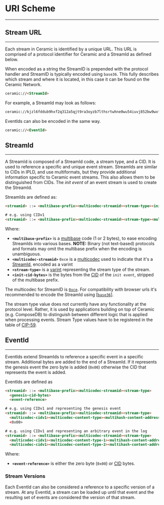 # URI Scheme

---

## Stream URL

---

Each stream in Ceramic is identified by a unique URL. This URL is comprised of a protocol identifier for Ceramic and a StreamId as defined below.

When encoded as a string the StreamID is prepended with the protocol handler and StreamID is typically encoded using `base36`. This fully describes which stream and where it is located, in this case it can be found on the Ceramic Network.


```html
ceramic://<StreamId>
```

For example, a StreamId may look as follows:

```html
ceramic://kjzl6fddub9hxf2q312a5qjt9ra3oyzb7lthsrtwhne0wu54iuvj852bw9wxfvs
```

EventIds can also be encoded in the same way. 

```html
ceramic://<EventId>
```

## StreamId

---

A StreamId is composed of a StreamId code, a stream type, and a CID. It is used to reference a specific and unique event stream. StreamIds are similar to CIDs in IPLD, and use multiformats, but they provide additional information specific to Ceramic event streams. This also allows them to be distinguished from CIDs. The *init event* of an event stream is used to create the StreamId. 

StreamIds are defined as:

```html
<streamid> ::= <multibase-prefix><multicodec-streamid><stream-type><init-cid-bytes>

# e.g. using CIDv1
<streamid> ::= <multibase-prefix><multicodec-streamid><stream-type><multicodec-cidv1><multicodec-content-type><multihash-content-address>
```

Where:

- **`<multibase-prefix>`** is a [multibase](https://github.com/multiformats/multibase) code (1 or 2 bytes), to ease encoding StreamIds into various bases. **NOTE:** Binary (not text-based) protocols and formats may omit the multibase prefix when the encoding is unambiguous.
- **`<multicodec-streamid>`** `0xce` is a [multicodec](https://github.com/multiformats/multicodec) used to indicate that it's a [StreamId](https://github.com/multiformats/multicodec/blob/master/table.csv#L78), encoded as a varint
- **`<stream-type>`** is a [varint](https://github.com/multiformats/unsigned-varint) representing the stream type of the stream.
- **`<init-cid-bytes>`** is the bytes from the [CID](https://github.com/multiformats/cid) of the `init event`,  stripped of the multibase prefix.

The multicodec for StreamID is [`0xce`](https://github.com/multiformats/multicodec/blob/master/table.csv#L78). For compatibility with browser urls it's recommended to encode the StreamId using [[`base36`]](https://github.com/multiformats/multibase).

The stream type value does not currently have any functionality at the protocol level. Rather, it is used by applications building on top of Ceramic (e.g. ComposeDB) to distinguish between different logic that is applied when processing events. Stream Type values have to be registered in the table of [CIP-59](https://github.com/ceramicnetwork/CIP/blob/main/CIPs/CIP-59/CIP-59.md#registered-values). 

## EventId

---

EventIds extend StreamIds to reference a specific event in a specific stream. Additional bytes are added to the end of a StreamId. If it represents the genesis event the zero byte is added (`0x00`) otherwise the CID that represents the event is added.

EventIds are defined as

```html
<streamid> ::= <multibase-prefix><multicodec-streamid><stream-type>
  <genesis-cid-bytes>
  <event-reference>

# e.g. using CIDv1 and representing the genesis event
<streamid> ::= <multibase-prefix><multicodec-streamid><stream-type>
  <multicodec-cidv1><multicodec-content-type><multihash-content-address>
  <0x00>

# e.g. using CIDv1 and representing an arbitrary event in the log
<streamid> ::= <multibase-prefix><multicodec-streamid><stream-type>
  <multicodec-cidv1><multicodec-content-type-1><multihash-content-address-1>
  <multicodec-cidv1><multicodec-content-type-2><multihash-content-address-2>

```

Where:

- **`<event-reference>`** is either the zero byte (`0x00`) or [CID](https://github.com/multiformats/cid) bytes.

### Stream Versions

Each EventId can also be considered a reference to a specific version of a stream. At any EventId, a stream can be loaded up until that event and the resulting set of events are considered the version of that stream.